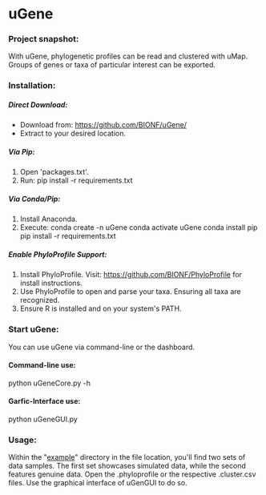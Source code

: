 # uGene

### Project snapshot:
With uGene, phylogenetic profiles can be read and clustered with uMap. 
Groups of genes or taxa of particular interest can be exported.

### Installation:
##### Direct Download:
- Download from: https://github.com/BIONF/uGene/
- Extract to your desired location.

##### Via Pip:
1. Open 'packages.txt'.
2. Run: pip install -r requirements.txt

##### Via Conda/Pip:
1. Install Anaconda.
2. Execute: 
   conda create -n uGene
   conda activate uGene
   conda install pip
   pip install -r requirements.txt

##### Enable PhyloProfile Support:
1. Install PhyloProfile. Visit: https://github.com/BIONF/PhyloProfile for install instructions.
2. Use PhyloProfile to open and parse your taxa. Ensuring all taxa are recognized.
3. Ensure R is installed and on your system's PATH.

### Start uGene:
You can use uGene via command-line or the dashboard.
#### Command-line use:
   python uGeneCore.py -h
#### Garfic-Interface use:
   python uGeneGUI.py
### Usage:
Within the "[example](https://github.com/BIONF/uGene/examples/)" directory in the file location, you'll find two sets of data samples. The first set showcases simulated data, while the second features genuine data. Open the .phyloprofile or the respective .cluster.csv files. Use the graphical interface of uGenGUI to do so.
